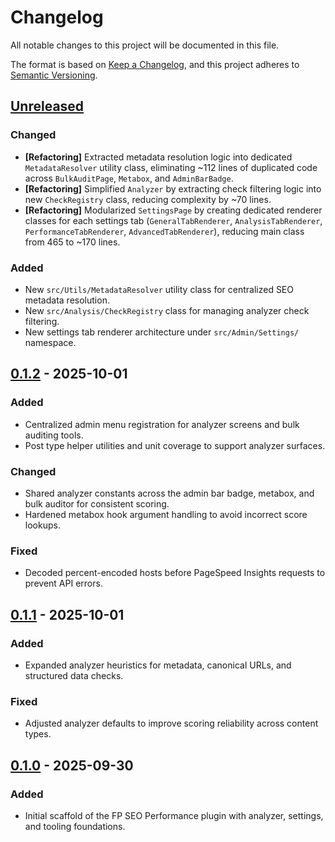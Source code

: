 # Changelog
All notable changes to this project will be documented in this file.

The format is based on [Keep a Changelog](https://keepachangelog.com/en/1.1.0/), and this project adheres to [Semantic Versioning](https://semver.org/spec/v2.0.0.html).

## [Unreleased]
### Changed
- **[Refactoring]** Extracted metadata resolution logic into dedicated `MetadataResolver` utility class, eliminating ~112 lines of duplicated code across `BulkAuditPage`, `Metabox`, and `AdminBarBadge`.
- **[Refactoring]** Simplified `Analyzer` by extracting check filtering logic into new `CheckRegistry` class, reducing complexity by ~70 lines.
- **[Refactoring]** Modularized `SettingsPage` by creating dedicated renderer classes for each settings tab (`GeneralTabRenderer`, `AnalysisTabRenderer`, `PerformanceTabRenderer`, `AdvancedTabRenderer`), reducing main class from 465 to ~170 lines.

### Added
- New `src/Utils/MetadataResolver` utility class for centralized SEO metadata resolution.
- New `src/Analysis/CheckRegistry` class for managing analyzer check filtering.
- New settings tab renderer architecture under `src/Admin/Settings/` namespace.

## [0.1.2] - 2025-10-01
### Added
- Centralized admin menu registration for analyzer screens and bulk auditing tools.
- Post type helper utilities and unit coverage to support analyzer surfaces.

### Changed
- Shared analyzer constants across the admin bar badge, metabox, and bulk auditor for consistent scoring.
- Hardened metabox hook argument handling to avoid incorrect score lookups.

### Fixed
- Decoded percent-encoded hosts before PageSpeed Insights requests to prevent API errors.

## [0.1.1] - 2025-10-01
### Added
- Expanded analyzer heuristics for metadata, canonical URLs, and structured data checks.

### Fixed
- Adjusted analyzer defaults to improve scoring reliability across content types.

## [0.1.0] - 2025-09-30
### Added
- Initial scaffold of the FP SEO Performance plugin with analyzer, settings, and tooling foundations.

[Unreleased]: https://github.com/franpass87/FP-SEO-Manager/compare/v0.1.2...HEAD
[0.1.2]: https://github.com/franpass87/FP-SEO-Manager/compare/v0.1.1...v0.1.2
[0.1.1]: https://github.com/franpass87/FP-SEO-Manager/compare/v0.1.0...v0.1.1
[0.1.0]: https://github.com/franpass87/FP-SEO-Manager/releases/tag/v0.1.0
